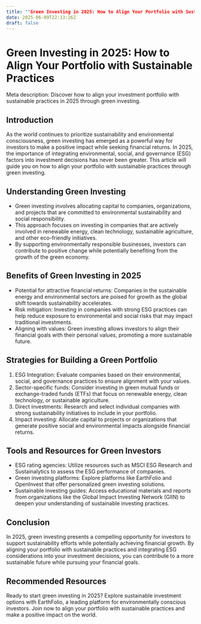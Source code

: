 ```yaml
---
title: ""Green Investing in 2025: How to Align Your Portfolio with Sustainable Practices""
date: 2025-06-09T22:13:26Z
draft: false
---
```


# Green Investing in 2025: How to Align Your Portfolio with Sustainable Practices

Meta description: Discover how to align your investment portfolio with sustainable practices in 2025 through green investing.

## Introduction

As the world continues to prioritize sustainability and environmental consciousness, green investing has emerged as a powerful way for investors to make a positive impact while seeking financial returns. In 2025, the importance of integrating environmental, social, and governance (ESG) factors into investment decisions has never been greater. This article will guide you on how to align your portfolio with sustainable practices through green investing.

## Understanding Green Investing

- Green investing involves allocating capital to companies, organizations, and projects that are committed to environmental sustainability and social responsibility.
- This approach focuses on investing in companies that are actively involved in renewable energy, clean technology, sustainable agriculture, and other eco-friendly initiatives.
- By supporting environmentally responsible businesses, investors can contribute to positive change while potentially benefiting from the growth of the green economy.

## Benefits of Green Investing in 2025

- Potential for attractive financial returns: Companies in the sustainable energy and environmental sectors are poised for growth as the global shift towards sustainability accelerates.
- Risk mitigation: Investing in companies with strong ESG practices can help reduce exposure to environmental and social risks that may impact traditional investments.
- Aligning with values: Green investing allows investors to align their financial goals with their personal values, promoting a more sustainable future.

## Strategies for Building a Green Portfolio

1. ESG Integration: Evaluate companies based on their environmental, social, and governance practices to ensure alignment with your values.
2. Sector-specific funds: Consider investing in green mutual funds or exchange-traded funds (ETFs) that focus on renewable energy, clean technology, or sustainable agriculture.
3. Direct investments: Research and select individual companies with strong sustainability initiatives to include in your portfolio.
4. Impact investing: Allocate capital to projects or organizations that generate positive social and environmental impacts alongside financial returns.

## Tools and Resources for Green Investors

- ESG rating agencies: Utilize resources such as MSCI ESG Research and Sustainalytics to assess the ESG performance of companies.
- Green investing platforms: Explore platforms like EarthFolio and OpenInvest that offer personalized green investing solutions.
- Sustainable investing guides: Access educational materials and reports from organizations like the Global Impact Investing Network (GIIN) to deepen your understanding of sustainable investing practices.

## Conclusion

In 2025, green investing presents a compelling opportunity for investors to support sustainability efforts while potentially achieving financial growth. By aligning your portfolio with sustainable practices and integrating ESG considerations into your investment decisions, you can contribute to a more sustainable future while pursuing your financial goals.

## Recommended Resources

Ready to start green investing in 2025? Explore sustainable investment options with EarthFolio, a leading platform for environmentally conscious investors. Join now to align your portfolio with sustainable practices and make a positive impact on the world.